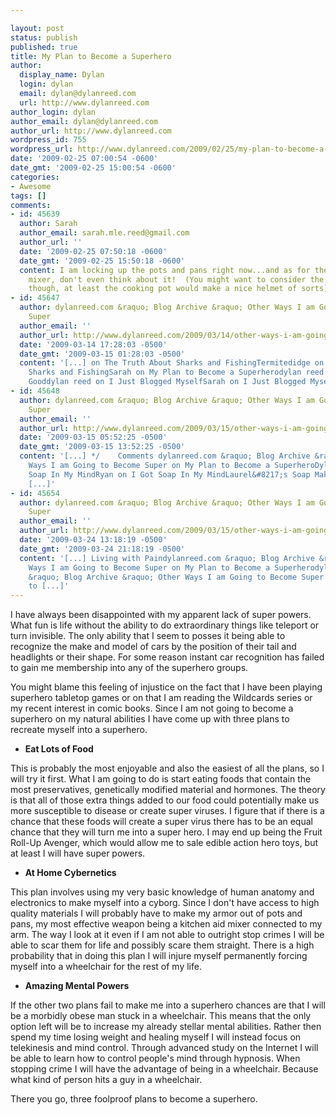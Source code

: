 ```yaml
---

layout: post
status: publish
published: true
title: My Plan to Become a Superhero
author:
  display_name: Dylan
  login: dylan
  email: dylan@dylanreed.com
  url: http://www.dylanreed.com
author_login: dylan
author_email: dylan@dylanreed.com
author_url: http://www.dylanreed.com
wordpress_id: 755
wordpress_url: http://www.dylanreed.com/2009/02/25/my-plan-to-become-a-superhero/
date: '2009-02-25 07:00:54 -0600'
date_gmt: '2009-02-25 15:00:54 -0600'
categories:
- Awesome
tags: []
comments:
- id: 45639
  author: Sarah
  author_email: sarah.mle.reed@gmail.com
  author_url: ''
  date: '2009-02-25 07:50:18 -0600'
  date_gmt: '2009-02-25 15:50:18 -0600'
  content: I am locking up the pots and pans right now...and as for the Kitchen Aid
    mixer, don't even think about it!  (You might want to consider the rice steamer
    though, at least the cooking pot would make a nice helmet of sorts).
- id: 45647
  author: dylanreed.com &raquo; Blog Archive &raquo; Other Ways I am Going to Become
    Super
  author_email: ''
  author_url: http://www.dylanreed.com/2009/03/14/other-ways-i-am-going-to-become-super/
  date: '2009-03-14 17:28:03 -0500'
  date_gmt: '2009-03-15 01:28:03 -0500'
  content: '[...] on The Truth About Sharks and FishingTermitedidge on The Truth About
    Sharks and FishingSarah on My Plan to Become a Superherodylan reed on Faith in
    Gooddylan reed on I Just Blogged MyselfSarah on I Just Blogged Myselfdylan [...]'
- id: 45648
  author: dylanreed.com &raquo; Blog Archive &raquo; Other Ways I am Going to Become
    Super
  author_email: ''
  author_url: http://www.dylanreed.com/2009/03/15/other-ways-i-am-going-to-become-super/
  date: '2009-03-15 05:52:25 -0500'
  date_gmt: '2009-03-15 13:52:25 -0500'
  content: '[...] */    Comments dylanreed.com &raquo; Blog Archive &raquo; Other
    Ways I am Going to Become Super on My Plan to Become a SuperheroDylan on I Got
    Soap In My MindRyan on I Got Soap In My MindLaurel&#8217;s Soap Making Blog &raquo;
    [...]'
- id: 45654
  author: dylanreed.com &raquo; Blog Archive &raquo; Other Ways I am Going to Become
    Super
  author_email: ''
  author_url: http://www.dylanreed.com/2009/03/15/other-ways-i-am-going-to-become-super-2/
  date: '2009-03-24 13:18:19 -0500'
  date_gmt: '2009-03-24 21:18:19 -0500'
  content: '[...] Living with Paindylanreed.com &raquo; Blog Archive &raquo; Other
    Ways I am Going to Become Super on My Plan to Become a Superherodylanreed.com
    &raquo; Blog Archive &raquo; Other Ways I am Going to Become Super on My Plan
    to [...]'
---
```


I have always been disappointed with my apparent lack of super powers. What fun is life without the ability to do extraordinary things like teleport or turn invisible. The only ability that I seem to posses it being able to recognize the make and model of cars by the position of their tail and headlights or their shape. For some reason instant car recognition has failed to gain me membership into any of the superhero groups.

You might blame this feeling of injustice on the fact that I have been playing superhero tabletop games or on that I am reading the Wildcards series or my recent interest in comic books. Since I am not going to become a superhero on my natural abilities I have come up with three plans to recreate myself into a superhero.

  * **Eat Lots of Food**
  


  
This is probably the most enjoyable and also the easiest of all the plans, so I will try it first. What I am going to do is start eating foods that contain the most preservatives, genetically modified material and hormones. The theory is that all of those extra things added to our food could potentially make us more susceptible to disease or create super viruses. I figure that if there is a chance that these foods will create a super virus there has to be an equal chance that they will turn me into a super hero. I may end up being the Fruit Roll-Up Avenger, which would allow me to sale edible action hero toys, but at least I will have super powers.

  * **At Home Cybernetics**
  


  
This plan involves using my very basic knowledge of human anatomy and electronics to make myself into a cyborg. Since I don't have access to high quality materials I will probably have to make my armor out of pots and pans, my most effective weapon being a kitchen aid mixer connected to my arm. The way I look at it even if I am not able to outright stop crimes I will be able to scar them for life and possibly scare them straight. There is a high probability that in doing this plan I will injure myself permanently forcing myself into a wheelchair for the rest of my life.

  * **Amazing Mental Powers**
  


  
If the other two plans fail to make me into a superhero chances are that I will be a morbidly obese man stuck in a wheelchair. This means that the only option left will be to increase my already stellar mental abilities. Rather then spend my time losing weight and healing myself I will instead focus on telekinesis and mind control. Through advanced study on the Internet I will be able to learn how to control people's mind through hypnosis. When stopping crime I will have the advantage of being in a wheelchair. Because what kind of person hits a guy in a wheelchair.

There you go, three foolproof plans to become a superhero.
